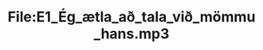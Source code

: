 ---
title: File:E1_Ég_ætla_að_tala_við_mömmu_hans.mp3
recording of: Ég ætla að tala við mömmu hans.
reading speed: slow
speaker: E
license: CC0
---